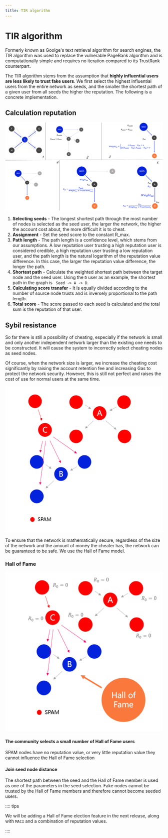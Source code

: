 ```yaml
---
title: TIR algorithm
---
```


# TIR algorithm

Formerly known as Goolge's text retrieval algorithm for search engines, the TIR algorithm was used to replace the vulnerable PageRank algorithm and is computationally simple and requires no iteration compared to its TrustRank counterpart.

The TIR algorithm stems from the assumption that **highly influential users are less likely to trust fake users**. We first select the highest influential users from the entire network as seeds, and the smaller the shortest path of a given user from all seeds the higher the reputation. The following is a concrete implementation.

## Calculation reputation 

![](../../image/how-c-r.png)

1. **Selecting seeds** - The longest shortest path through the most number of nodes is selected as the seed user, the larger the network, the higher the account cost about, the more difficult it is to cheat.
2. **Assignment** - Set the seed score to the constant R_max.
3. **Path length** - The path length is a confidence level, which stems from our assumptions. A low reputation user trusting a high reputation user is considered credible, a high reputation user trusting a low reputation user, and the path length is the natural logarithm of the reputation value difference. In this case, the larger the reputation value difference, the longer the path.
4. **Shortest path** - Calculate the weighted shortest path between the target node and the seed user. Using the `D` user as an example, the shortest path in the graph is ` Seed -> A -> D`.
5. **Calculating score transfer** - It is equally divided according to the number of source node trusts and is inversely proportional to the path length.
6. **Total score** - The score passed to each seed is calculated and the total sum is the reputation of that user.

## Sybil resistance

So far there is still a possibility of cheating, especially if the network is small and only another independent network larger than the existing one needs to be constructed. It will cause the system to incorrectly select cheating nodes as seed nodes.

Of course, when the network size is larger, we increase the cheating cost significantly by raising the account retention fee and increasing Gas to protect the network security. However, this is still not perfect and raises the cost of use for normal users at the same time.

![](../../image/spam.png)

To ensure that the network is mathematically secure, regardless of the size of the network and the amount of money the cheater has, the network can be guaranteed to be safe. We use the Hall of Fame model.

### Hall of Fame

![](../../image/mrt.png)

#### The community selects a small number of Hall of Fame users

SPAM nodes have no reputation value, or very little reputation value they cannot influence the Hall of Fame selection

#### Join seed node distance

The shortest path between the seed and the Hall of Fame member is used as one of the parameters in the seed selection. Fake nodes cannot be trusted by the Hall of Fame members and therefore cannot become seeded users.

:::: tips

We will be adding a Hall of Fame election feature in the next release, along with `MACI` and a combination of reputation values.

::::
